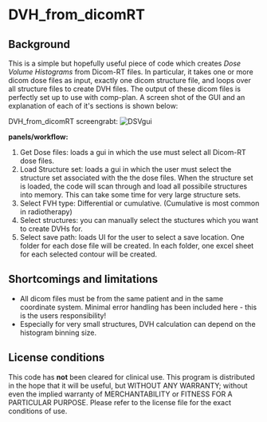DVH_from_dicomRT
================

Background
----------

This is a simple but hopefully useful piece of code which creates *Dose Volume Histograms* from Dicom-RT files. In particular, it takes one or more dicom dose files as input, exactly one dicom structure file, and loops over all structure files to create DVH files. The output of these dicom files is perfectly set up to use with comp-plan.
A screen shot of the GUI and an explanation of each of it's sections is shown below:

DVH_from_dicomRT screengrabt:
![DSVgui](_resources/GUIcapture.PNG")

**panels/workflow:**
1. Get Dose files: loads a gui in which the use must select all Dicom-RT dose files. 
2. Load Structure set: loads a gui in which the user must select the structure set associated with the the dose files.
When the structure set is loaded, the code will scan through and load all possibile structures into memory. This can take 
some time for very large structure sets.
3. Select FVH type: Differential or cumulative. (Cumulative is most common in radiotherapy)
4. Select structures: you can manually select the stuctures which you want to create DVHs for.
5. Select save path: loads UI for the user to select a save location. One folder for each dose file will be created. In 
each folder, one excel sheet for each selected contour will be created. 

Shortcomings and limitations
----------------------------

- All dicom files must be from the same patient and in the same coordinate system. Minimal error handling has been 
included here - this is the users responsibility!
- Especially for very small structures, DVH calculation can depend on the histogram binning size. 

License conditions
------------------

This code has **not** been cleared for clinical use.
This program is distributed in the hope that it will be useful, but WITHOUT ANY WARRANTY; without even the implied 
 warranty of MERCHANTABILITY or FITNESS FOR A PARTICULAR PURPOSE.
Please refer to the license file for the exact conditions of use. 

